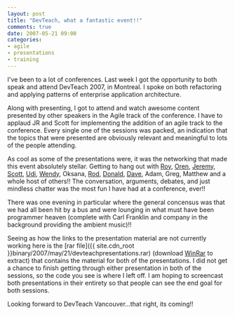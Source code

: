 ```yaml
---
layout: post
title: "DevTeach, what a fantastic event!!"
comments: true
date: 2007-05-21 09:00
categories:
- agile
- presentations
- training
---
```


I've been to a lot of conferences. Last week I got the opportunity to both speak and attend DevTeach 2007, in Montreal. I spoke on both refactoring and applying patterns of enterprise application architecture.

Along with presenting, I got to attend and watch awesome content presented by other speakers in the Agile track of the conference. I have to applaud JR and Scott for implementing the addition of an agile track to the conference. Every single one of the sessions was packed, an indication that the topics that were presented are obviously relevant and meaningful to lots of the people attending.

As cool as some of the presentations were, it was the networking that made this event absolutely stellar. Getting to hang out with [Roy](http://weblogs.asp.net/rosherove/), [Oren](http://www.ayende.com/), [Jeremy](http://codebetter.com/blogs/jeremy.miller/), [Scott](http://codebetter.com/blogs/scott.bellware/), [Udi](http://udidahan.weblogs.us/?blog=true), [Wendy](http://wundasworld.blogspot.com/), Oksana, [Rod](http://codebetter.com/blogs/rodpaddock/Default.aspx), [Donald](http://igloocoder.com/default.aspx), [Dave](http://blogs.solidhouse.com/david.woods/), Adam, Greg, Matthew and a whole host of others!! The conversation, arguments, debates, and just mindless chatter was the most fun I have had at a conference, ever!!

There was one evening in particular where the general concensus was that we had all been hit by a bus and were lounging in what must have been programmer heaven (complete with Carl Franklin and company in the background providing the ambient music)!!

Seeing as how the links to the presentation material are not currently working here is the [rar file]({{ site.cdn_root }}binary/2007/may/21/devteachpresentations.rar) (download [WinRar](http://www.rarlab.com/rar/wrar37b8.exe)<font color="#0066cc"> </font>to extract) that contains the material for both of the presentations. I did not get a chance to finish getting through either presentation in both of the sessions, so the code you see is where I left off. I am hoping to screencast both presentations in their entirety so that people can see the end goal for both sessions.

Looking forward to DevTeach Vancouver...that right, its coming!!

 

 




